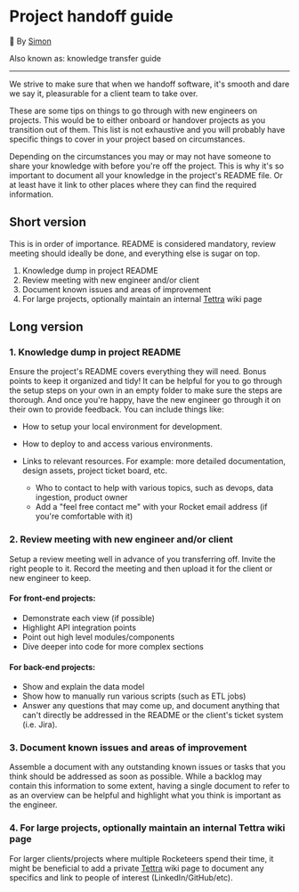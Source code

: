 # Project handoff guide

📝 By [Simon][smonn]

Also known as: knowledge transfer guide

---

We strive to make sure that when we handoff software, it's smooth and dare we say it, pleasurable for a client team to take over.

These are some tips on things to go through with new engineers on projects. This would be to either onboard or handover projects as you transition out of them. This list is not exhaustive and you will probably have specific things to cover in your project based on circumstances.

Depending on the circumstances you may or may not have someone to share your knowledge with before you're off the project. This is why it's so important to document all your knowledge in the project's README file. Or at least have it link to other places where they can find the required information.

## Short version

This is in order of importance. README is considered mandatory, review meeting should ideally be done, and everything else is sugar on top.

1. Knowledge dump in project README
2. Review meeting with new engineer and/or client
3. Document known issues and areas of improvement
4. For large projects, optionally maintain an internal [Tettra][tettra] wiki page

## Long version

### 1. Knowledge dump in project README

Ensure the project's README covers everything they will need. Bonus points to keep it organized and tidy! It can be helpful for you to go through the setup steps on your own in an empty folder to make sure the steps are thorough. And once you're happy, have the new engineer go through it on their own to provide feedback. You can include things like:

- How to setup your local environment for development.
- How to deploy to and access various environments.
- Links to relevant resources. For example: more detailed documentation, design assets, project ticket board, etc.

  - Who to contact to help with various topics, such as devops, data ingestion, product owner
  - Add a "feel free contact me" with your Rocket email address (if you're comfortable with it)

### 2. Review meeting with new engineer and/or client

Setup a review meeting well in advance of you transferring off. Invite the right people to it. Record the meeting and then upload it for the client or new engineer to keep.

#### For front-end projects:

- Demonstrate each view (if possible)
- Highlight API integration points
- Point out high level modules/components
- Dive deeper into code for more complex sections

#### For back-end projects:

- Show and explain the data model
- Show how to manually run various scripts (such as ETL jobs)
- Answer any questions that may come up, and document anything that can't directly be addressed in the README or the client's ticket system (i.e. Jira).

### 3. Document known issues and areas of improvement

Assemble a document with any outstanding known issues or tasks that you think should be addressed as soon as possible. While a backlog may contain this information to some extent, having a single document to refer to as an overview can be helpful and highlight what you think is important as the engineer.

### 4. For large projects, optionally maintain an internal Tettra wiki page

For larger clients/projects where multiple Rocketeers spend their time, it might be beneficial to add a private [Tettra][tettra] wiki page to document any specifics and link to people of interest (LinkedIn/GitHub/etc).

[smonn]: https://github.com/smonn
[tettra]: https://app.tettra.co/teams/rocketinsights
